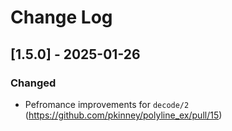 # Change Log

## [1.5.0] - 2025-01-26

### Changed

- Pefromance improvements for `decode/2` (https://github.com/pkinney/polyline_ex/pull/15)
